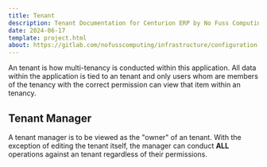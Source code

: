 ```yaml
---
title: Tenant
description: Tenant Documentation for Centurion ERP by No Fuss Computing
date: 2024-06-17
template: project.html
about: https://gitlab.com/nofusscomputing/infrastructure/configuration-management/centurion_erp
---
```


An tenant is how multi-tenancy is conducted within this application. All data within the application is tied to an tenant and only users whom are members of the tenancy with the correct permission can view that item within an tenancy.


## Tenant Manager

A tenant manager is to be viewed as the "owner" of an tenant. With the exception of editing the tenant itself, the manager can conduct **ALL** operations against an tenant regardless of their permissions.
